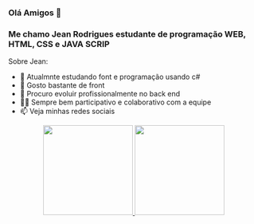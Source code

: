 ### Olá Amigos 👋
### Me chamo Jean Rodrigues estudante de programação WEB, HTML, CSS e JAVA SCRIP 


Sobre Jean:

- 🔭 Atualmnte estudando font e programação usando c# 
- 🌱 Gosto bastante de front
- 👯 Procuro evoluir profissionalmente no back end 
- 🐱‍👤 Sempre bem participativo e colaborativo com a equipe
- 📫 Veja minhas redes sociais


<div align="center">
  <a href="https://github.comjean1678/jean1678">
  <img height="180em" src="https://github-readme-stats.vercel.app/api?username=jeanrodrigues&show_icons=true&theme=dracula&include_all_commits=true&count_private=true"/>
  <img height="180em" src="https://github-readme-stats.vercel.app/api/top-langs/?username=jeanrodrigues&layout=compact&langs_count=7&theme=dracula"/>
</div>




